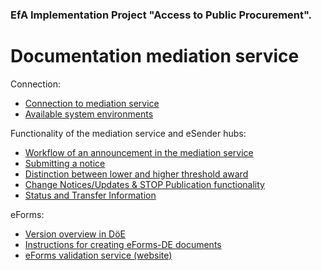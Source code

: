 ### EfA Implementation Project "Access to Public Procurement".
# Documentation mediation service
Connection:
  - [Connection to mediation service](Connection_to_mediator.md)
  - [Available system environments](Development_environments.md)

Functionality of the mediation service and eSender hubs:
- [Workflow of an announcement in the mediation service](Workflow.md)
- [Submitting a notice](/documentation/send_notice.md)
- [Distinction between lower and higher threshold award](/documentation/upper_or_lower_threshold_award.md)
- [Change Notices/Updates & STOP Publication functionality](/documentation/STOP%20update%20%26%20change%20notices.md)
- [Status and Transfer Information](Status_information.md)


eForms:
- [Version overview in DöE](eForms_support.md)
- [Instructions for creating eForms-DE documents](eForms_creation.md)
- [eForms validation service (website)](Validator.md)


<br><br>
